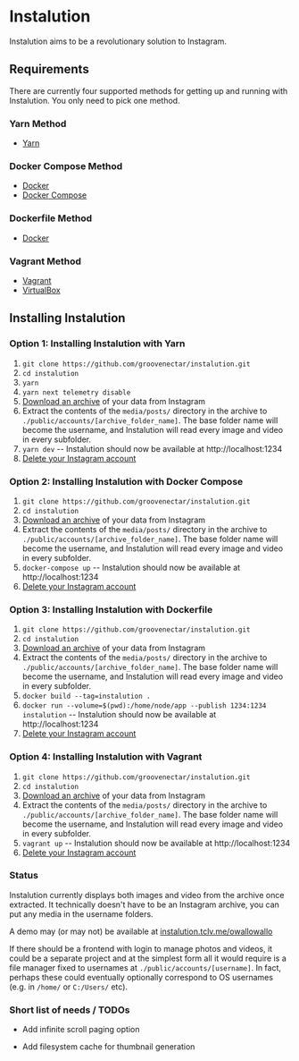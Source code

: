 # Instalution

Instalution aims to be a revolutionary solution to Instagram.

## Requirements

There are currently four supported methods for getting up and running with Instalution. You only need to pick one method.

### Yarn Method

- [Yarn](https://yarnpkg.com/)

### Docker Compose Method

- [Docker](https://docs.docker.com/get-docker/)
- [Docker Compose](https://docs.docker.com/compose/install/)

### Dockerfile Method

- [Docker](https://docs.docker.com/get-docker/)

### Vagrant Method

- [Vagrant](https://vagrantup.com/)
- [VirtualBox](https://virtualbox.org/)

## Installing Instalution

### Option 1: Installing Instalution with Yarn
1) `git clone https://github.com/groovenectar/instalution.git`
2) `cd instalution`
3) `yarn`
4) `yarn next telemetry disable`
5) [Download an archive](https://help.instagram.com/181231772500920) of your data from Instagram
6) Extract the contents of the `media/posts/` directory in the archive to `./public/accounts/[archive_folder_name]`. The base folder name will become the username, and Instalution will read every image and video in every subfolder.
7) `yarn dev` -- Instalution should now be available at http://localhost:1234
8) [Delete your Instagram account](https://help.instagram.com/139886812848894/)

### Option 2: Installing Instalution with Docker Compose
1) `git clone https://github.com/groovenectar/instalution.git`
2) `cd instalution`
3) [Download an archive](https://help.instagram.com/181231772500920) of your data from Instagram
4) Extract the contents of the `media/posts/` directory in the archive to `./public/accounts/[archive_folder_name]`. The base folder name will become the username, and Instalution will read every image and video in every subfolder.
5) `docker-compose up` -- Instalution should now be available at http://localhost:1234
6) [Delete your Instagram account](https://help.instagram.com/139886812848894/)

### Option 3: Installing Instalution with Dockerfile

1) `git clone https://github.com/groovenectar/instalution.git`
2) `cd instalution`
3) [Download an archive](https://help.instagram.com/181231772500920) of your data from Instagram
4) Extract the contents of the `media/posts/` directory in the archive to `./public/accounts/[archive_folder_name]`. The base folder name will become the username, and Instalution will read every image and video in every subfolder.
5) `docker build --tag=instalution .`
6) `docker run --volume=$(pwd):/home/node/app --publish 1234:1234 instalution` -- Instalution should now be available at http://localhost:1234
7) [Delete your Instagram account](https://help.instagram.com/139886812848894/)

### Option 4: Installing Instalution with Vagrant
1) `git clone https://github.com/groovenectar/instalution.git`
2) `cd instalution`
3) [Download an archive](https://help.instagram.com/181231772500920) of your data from Instagram
4) Extract the contents of the `media/posts/` directory in the archive to `./public/accounts/[archive_folder_name]`. The base folder name will become the username, and Instalution will read every image and video in every subfolder.
5) `vagrant up` -- Instalution should now be available at http://localhost:1234
6) [Delete your Instagram account](https://help.instagram.com/139886812848894/)

### Status

Instalution currently displays both images and video from the archive once extracted. It technically doesn't have to be an Instagram archive, you can put any media in the username folders.

A demo may (or may not) be available at [instalution.tclv.me/owallowallo](https://instalution.tclv.me/owallowallo)

If there should be a frontend with login to manage photos and videos, it could be a separate project and at the simplest form all it would require is a file manager fixed to usernames at `./public/accounts/[username]`. In fact, perhaps these could eventually optionally correspond to OS usernames (e.g. in `/home/` or `C:/Users/` etc).

### Short list of needs / TODOs

- Add infinite scroll paging option

- Add filesystem cache for thumbnail generation
